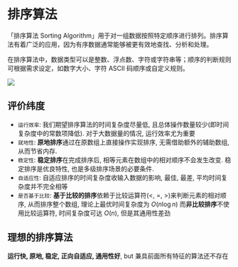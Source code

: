 # 排序算法

「排序算法 Sorting Algorithm」用于对一组数据按照特定顺序进行排列。排序算法有着广泛的应用，因为有序数据通常能够被更有效地查找、分析和处理。

在排序算法中，数据类型可以是整数、浮点数、字符或字符串等；顺序的判断规则可根据需求设定，如数字大小、字符 ASCII 码顺序或自定义规则。

![](https://www.hello-algo.com/chapter_sorting/sorting_algorithm.assets/sorting_examples.png)

## 评价纬度

- `运行效率`: 我们期望排序算法的时间复杂度尽量低, 且总体操作数量较少(即时间复杂度中的常数项降低). 对于大数据量的情况, 运行效率尤为重要
- `就地性`: **原地排序**通过在原数组上直接操作实现排序, 无需借助额外的辅助数组, 从而节省内存.
- `稳定性`: **稳定排序**在完成排序后, 相等元素在数组中的相对顺序不会发生改变. 稳定排序是优良特性, 也是多级排序场景的必要条件.
- `自适应性`: 自适应排序的时间复杂度收输入数据的影响, 最佳, 最差, 平均时间复杂度并不完全相等
- `是否基于比较`: **基于比较的排序**依赖于比较运算符(<, =, >)来判断元素的相对顺序, 从而排序整个数组, 理论上最优时间复杂度为 $O(n\log{n})$ 而**非比较排序**不使用比较运算符, 时间复杂度可达 $O(n)$, 但是其通用性差劲

## 理想的排序算法

**运行快, 原地, 稳定, 正向自适应, 通用性好**, but 兼具前面所有特征的算法还不存在